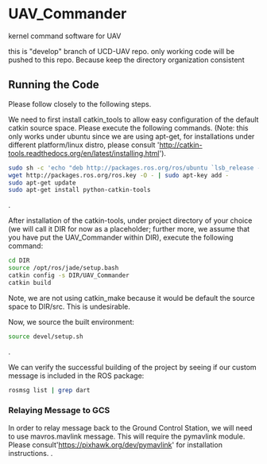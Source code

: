 # UAV_Commander
kernel command software for UAV

this is "develop" branch of UCD-UAV repo. only working code will be pushed to this repo.
Because keep the directory organization consistent

## Running the Code
Please follow closely to the following steps.

We need to first install catkin_tools to allow easy configuration of the default catkin source space. Please execute the following commands. (Note: this only works under ubuntu since we are using apt-get, for installations under different platform/linux distro, please consult 'http://catkin-tools.readthedocs.org/en/latest/installing.html').
```bash
sudo sh -c 'echo "deb http://packages.ros.org/ros/ubuntu `lsb_release -sc` main" > /etc/apt/sources.list.d/ros-latest.list'
wget http://packages.ros.org/ros.key -O - | sudo apt-key add -
sudo apt-get update
sudo apt-get install python-catkin-tools
```
.

After installation of the catkin-tools, under project directory of your choice (we will call it DIR for now as a placeholder; further more, we assume that you have put the UAV_Commander within DIR), execute the following command:

```bash
cd DIR
source /opt/ros/jade/setup.bash
catkin config -s DIR/UAV_Commander
catkin build
```

Note, we are not using catkin_make because it would be default the source space to DIR/src. This is undesirable.

Now, we source the built environment:

```bash
source devel/setup.sh
```
.

We can verify the successful building of the project by seeing if our custom message is included in the ROS package:

```bash
rosmsg list | grep dart
```

### Relaying Message to GCS
In order to relay message back to the Ground Control Station, we will need to use mavros.mavlink message. This will require the pymavlink module. Please consult'https://pixhawk.org/dev/pymavlink' for installation instructions.
.
